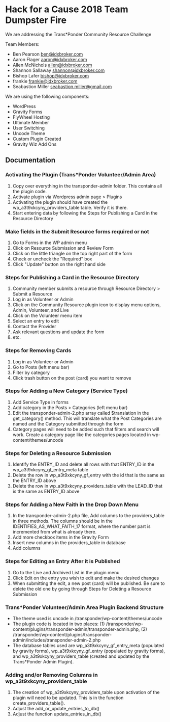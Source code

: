 # Hack for a Cause 2018 Team Dumpster Fire

We are addressing the Trans*Ponder Community Resource Challenge

Team Members:
- Ben Pearson           ben@idxbroker.com
- Aaron Flager          aaron@idxbroker.com
- Allen McNichols       allen@idxbroker.com
- Shannon Sallaway      shannon@idxbroker.com
- Bishop Lafer          bishop@idxbroker.com
- frankie               frankie@idxbroker.com
- Seabastion Miller     seabastion.miller@gmail.com

We are using the following components:
- WordPress
- Gravity Forms
- FlyWheel Hosting
- Ultimate Member
- User Switching
- Uncode Theme
- Custom Plugin Created 
- Gravity Wiz Add Ons

## Documentation

### Activating the Plugin (Trans*Ponder Volunteer/Admin Area)
1. Copy over everything in the transponder-admin folder. This contains all the plugin code.
1. Activate plugin via Wordpress admin page > Plugins
1. Activating the plugin should have created the wp_a3t9xkcyny_providers_table table. Verify it is there.
1. Start entering data by following the Steps for Publishing a Card in the Resource Directory

### Make fields in the Submit Resource forms required or not
1. Go to Forms in the WP admin menu
1. Click on  Resource Submission and Review Form
1. Click on the little triangle on the top right part of the form
1. Check or uncheck the "Required" box
1. Click "Update" button on the right hand side

### Steps for Publishing a Card in the Resource Directory
1. Community member submits a resource through Resource Directory > Submit a Resource
1. Log in as Volunteer or Admin
1. Click on the Community Resource plugin icon to display menu options, Admin, Volunteer, and Live
1. Click on the Volunteer menu item
1. Select an entry to edit
1. Contact the Provider
1. Ask relevant questions and update the form
1. etc.

### Steps for Removing Cards
1. Log in as Volunteer or Admin
1. Go to Posts (left menu bar)
1. Filter by category
1. Click trash button on the post (card) you want to remove

### Steps for Adding a New Category (Service Type)
1. Add Service Type in forms
1. Add category in the Posts > Categories (left menu bar)
1. Edit the transponder-admin-2.php array called $translation in the get_category() method. This will translate what the Post Categories are named and the Category submitted through the form
1. Category pages will need to be added such that filters and search will work. Create a category page like the categories pages located in wp-content/themes/uncode

### Steps for Deleting a Resource Submission
1. Identify the ENTRY_ID and delete all rows with that ENTRY_ID in the wp_a3t9xkcyny_gf_entry_meta table
1. Delete the row in wp_a3t9xkcyny_gf_entry with the id that is the same as the ENTRY_ID above
1. Delete the row in wp_a3t9xkcyny_providers_table with the LEAD_ID that is the same as ENTRY_ID above

### Steps for Adding a New Faith in the Drop Down Menu
1. In the transponder-admin-2.php file, Add columns to the providers_table in three methods. The columns should be in the IDENTIFIES_AS_WHAT_FAITH_17 format, where the number part is incremented from what is already there.
1. Add more checkbox items in the Gravity Form
1. Insert new columns in the providers_table in database
1. Add columns 

### Steps for Editing an Entry After it is Published
1. Go to the Live and Archived List in the plugin menu
1. Click Edit on the entry you wish to edit and make the desired changes
1. When submitting the edit, a new post (card) will be published. Be sure to delete the old one by going through Steps for Deleting a Resource Submission

### Trans*Ponder Volunteer/Admin Area Plugin Backend Structure
- The theme used is uncode in /transponder/wp-content/themes/uncode
- The plugin code is located in two places: (1) /transponder/wp-content/plugins/transponder-admin/transponder-admin.php, (2) /transponder/wp-content/plugins/transponder-admin/includes/transponder-admin-2.php
- The database tables used are wp_a3t9xkcyny_gf_entry_meta (populated by gravity forms), wp_a3t9xkcyny_gf_entry (populated by gravity forms), and wp_a3t9xkcyny_providers_table (created and updated by the Trans*Ponder Admin Plugin).

### Adding and/or Removing Columns in wp_a3t9xkcyny_providers_table
1. The creation of wp_a3t9xkcyny_providers_table upon activation of the plugin will need to be updated. This is in the function create_providers_table().
1. Adjust the add_or_update_entries_to_db() 
1. Adjust the function update_entries_in_db()

